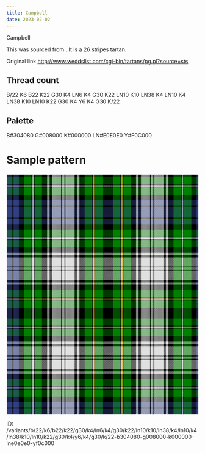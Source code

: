 ```yaml
---
title: Campbell
date: 2023-02-02
---
```

Campbell

This was sourced from <no value>.  It is a 26 stripes tartan.

Original link http://www.weddslist.com/cgi-bin/tartans/pg.pl?source=sts

## Thread count
B/22 K6 B22 K22 G30 K4 LN6 K4 G30 K22 LN10 K10 LN38 K4 LN10 K4 LN38 K10 LN10 K22 G30 K4 Y6 K4 G30 K/22

## Palette
B#304080 G#008000 K#000000 LN#E0E0E0 Y#F0C000

# Sample pattern

![Tartan detail](tartan.png "B/22 K6 B22 K22 G30 K4 LN6 K4 G30 K22 LN10 K10 LN38 K4 LN10 K4 LN38 K10 LN10 K22 G30 K4 Y6 K4 G30 K/22 tartan")

ID: /variants/b/22/k6/b22/k22/g30/k4/ln6/k4/g30/k22/ln10/k10/ln38/k4/ln10/k4/ln38/k10/ln10/k22/g30/k4/y6/k4/g30/k/22-b304080-g008000-k000000-lne0e0e0-yf0c000